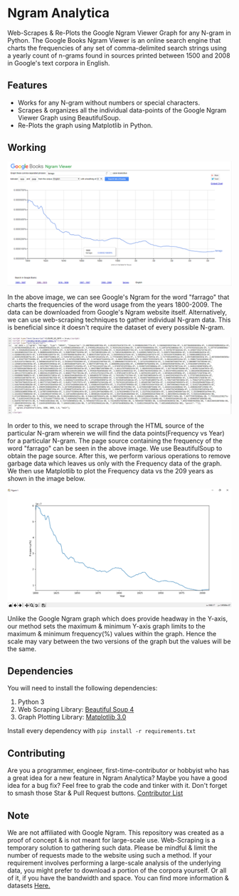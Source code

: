 # Ngram Analytica
Web-Scrapes &amp; Re-Plots the Google Ngram Viewer Graph for any N-gram in Python.
The Google Books Ngram Viewer is an online search engine that charts the frequencies of any set of comma-delimited search strings using a yearly count of n-grams found in sources printed between 1500 and 2008 in Google's text corpora in English.

## Features
 - Works for any N-gram without numbers or special characters. 
 - Scrapes & organizes all the individual data-points of the Google Ngram Viewer Graph using BeautifulSoup.
 - Re-Plots the graph using Matplotlib in Python.

## Working
![Google Ngram - Farrago](https://github.com/jonathanrjpereira/Ngram-Analytica/blob/master/img/Google%20Ngram%20farrago.png)

In the above image, we can see Google's Ngram for the word "farrago" that charts the frequencies of the word usage from the years 1800-2009. The data can be downloaded from Google's Ngram website itself. Alternatively, we can use web-scraping techniques to gather individual N-gram data. This is beneficial since it doesn't require the dataset of every possible N-gram.

![Page Source - Farrago](https://github.com/jonathanrjpereira/Ngram-Analytica/blob/master/img/HTML%20Source.JPG)

In order to this, we need to scrape through the HTML source of the particular N-gram wherein we will find the data points(Frequency vs Year) for a particular N-gram. The page source containing the frequency of the word "farrago" can be seen in the above image.
We use BeautifulSoup to obtain the page source. After this, we perform various operations to remove garbage data which leaves us only with the Frequency data of the graph. We then use Matplotlib to plot the Frequency data vs the 209 years as shown in the image below.

![Matplotlib - Farrago](https://github.com/jonathanrjpereira/Ngram-Analytica/blob/master/img/Matplotlib%20Ngram%20farrago.png)

Unlike the Google Ngram graph which does provide headway in the Y-axis, our method sets the maximum & minimum Y-axis graph limits to the maximum & minimum frequency(%) values within the graph. Hence the scale may vary between the two versions of the graph but the values will be the same.

## Dependencies
You will need to install the following dependencies:
 1. Python 3
 2. Web Scraping Library: [Beautiful Soup 4](https://www.crummy.com/software/BeautifulSoup/bs4/doc/)
 3. Graph Plotting Library: [Matplotlib 3.0](https://matplotlib.org/)

 Install every dependency with `pip install -r requirements.txt`


## Contributing
Are you a programmer, engineer, first-time-contributor or hobbyist who has a great idea for a new feature in Ngram Analytica? Maybe you have a good idea for a bug fix? Feel free to grab the code and tinker with it. Don't forget to smash those Star & Pull Request buttons.
[Contributor List](https://github.com/jonathanrjpereira/Ngram-Analytica/graphs/contributors)

## Note
We are not affiliated with Google Ngram. This repository was created as a proof of concept & is not meant for large-scale use. Web-Scraping is a temporary solution to gathering such data. Please be mindful & limit the number of requests made to the website using such a method. If your requirement involves performing a large-scale analysis of the underlying data, you might prefer to download a portion of the corpora yourself. Or all of it, if you have the bandwidth and space. You can find more information & datasets [Here.](http://storage.googleapis.com/books/ngrams/books/datasetsv2.html)  
